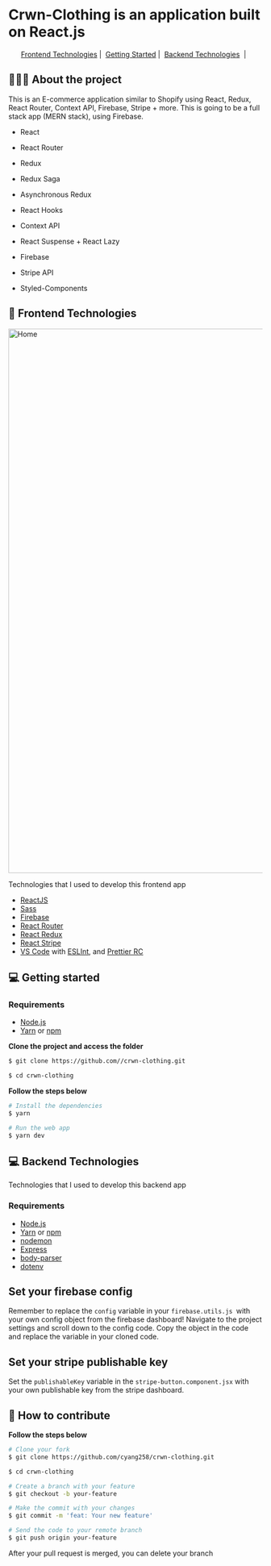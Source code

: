 # Crwn-Clothing is an application built on React.js

<p align="center"> 
  <a href="#-frontend-technologies">Frontend Technologies</a>&nbsp;|&nbsp;
  <a href="#-Getting-started">Getting Started</a>&nbsp;|&nbsp
  <a href="#-backend-technologies">Backend Technologies</a>&nbsp;&nbsp;|&nbsp;&nbsp;  
</p>

## 👨🏻‍💻 About the project

 This is an E-commerce application similar to Shopify using React, Redux, React Router, Context API, Firebase, Stripe + more. This is going to be a full stack app (MERN stack), using Firebase.

 - React

- React Router

- Redux

- Redux Saga

- Asynchronous Redux

- React Hooks

- Context API

- React Suspense + React Lazy

- Firebase

- Stripe API

- Styled-Components

## 🚀 Frontend Technologies

<img width="1080" alt="Home" src="https://github.com/cyang258/crwn-clothing/assets/33134418/7df81184-15bf-457c-96bd-6fa8424e316f">

Technologies that I used to develop this frontend app

- [ReactJS](https://reactjs.org)
- [Sass](https://sass-lang.com/)
- [Firebase](https://firebase.google.com/)
- [React Router](https://github.com/ReactTraining/react-router)
- [React Redux](https://react-redux.js.org/)
- [React Stripe](https://stripe.com/docs/stripe-js/react)
- [VS Code](https://code.visualstudio.com) with [ESLInt](https://eslint.org/docs/user-guide/getting-started), and [Prettier RC](https://github.com/prettier/prettier)

## 💻 Getting started

### Requirements

- [Node.js](https://nodejs.org/en/)
- [Yarn](https://classic.yarnpkg.com/) or [npm](https://www.npmjs.com/)


**Clone the project and access the folder**

```bash
$ git clone https://github.com//crwn-clothing.git

$ cd crwn-clothing

```

**Follow the steps below**

```bash
# Install the dependencies
$ yarn

# Run the web app
$ yarn dev
```

## 💻 Backend Technologies

Technologies that I used to develop this backend app
### Requirements

- [Node.js](https://nodejs.org/en/)
- [Yarn](https://classic.yarnpkg.com/) or [npm](https://www.npmjs.com/)
- [nodemon](https://nodemon.io/)
- [Express](https://expressjs.com/)
- [body-parser](https://github.com/expressjs/body-parser)
- [dotenv](https://github.com/motdotla/dotenv)

## Set your firebase config

Remember to replace the `config` variable in your `firebase.utils.js `with your own config object from the firebase dashboard! Navigate to the project settings and scroll down to the config code. Copy the object in the code and replace the variable in your cloned code.

## Set your stripe publishable key

Set the `publishableKey` variable in the `stripe-button.component.jsx` with your own publishable key from the stripe dashboard.

## 🤔 How to contribute 

**Follow the steps below**

```bash
# Clone your fork
$ git clone https://github.com/cyang258/crwn-clothing.git

$ cd crwn-clothing

# Create a branch with your feature
$ git checkout -b your-feature

# Make the commit with your changes
$ git commit -m 'feat: Your new feature'

# Send the code to your remote branch
$ git push origin your-feature
```

After your pull request is merged, you can delete your branch
